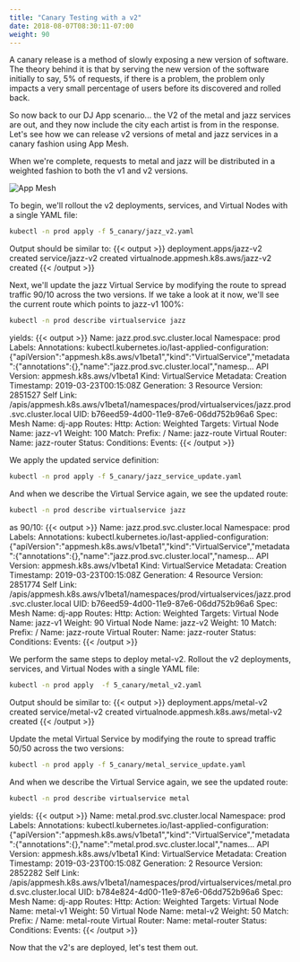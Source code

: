 ```yaml
---
title: "Canary Testing with a v2"
date: 2018-08-07T08:30:11-07:00
weight: 90
---
```


A canary release is a method of slowly exposing a new version of software.  The theory behind it is that by serving the new version of the software initially to say, 5% of requests, if there is a problem, the problem only impacts a very small percentage of users before its discovered and rolled back.

So now back to our DJ App scenario... the V2 of the metal and jazz services are out, and they now include the city each artist is from in the response.  Let's see how we can release v2 versions of metal and jazz services in a canary fashion using App Mesh.

When we're complete, requests to metal and jazz will be distributed in a weighted fashion to both the v1 and v2 versions.

![App Mesh](/images/app_mesh_ga/140-v2-mesh.png)

To begin, we'll rollout the v2 deployments, services, and Virtual Nodes with a single YAML file:

```bash
kubectl -n prod apply -f 5_canary/jazz_v2.yaml
```

Output should be similar to:
{{< output >}}
deployment.apps/jazz-v2 created
service/jazz-v2 created
virtualnode.appmesh.k8s.aws/jazz-v2 created
{{< /output >}}

Next, we'll update the jazz Virtual Service by modifying the route to spread traffic 90/10 across the two versions. If we take a look at it now, we'll see the current route which points to jazz-v1 100%:

```bash
kubectl -n prod describe virtualservice jazz
```

yields:
{{< output >}}
Name:         jazz.prod.svc.cluster.local
Namespace:    prod
Labels:       <none>
Annotations:  kubectl.kubernetes.io/last-applied-configuration:
                {"apiVersion":"appmesh.k8s.aws/v1beta1","kind":"VirtualService","metadata":{"annotations":{},"name":"jazz.prod.svc.cluster.local","namesp...
API Version:  appmesh.k8s.aws/v1beta1
Kind:         VirtualService
Metadata:
  Creation Timestamp:  2019-03-23T00:15:08Z
  Generation:          3
  Resource Version:    2851527
  Self Link:           /apis/appmesh.k8s.aws/v1beta1/namespaces/prod/virtualservices/jazz.prod.svc.cluster.local
  UID:                 b76eed59-4d00-11e9-87e6-06dd752b96a6
Spec:
  Mesh Name:  dj-app
  Routes:
    Http:
      Action:
        Weighted Targets:
          Virtual Node Name:  jazz-v1
          Weight:             100
      Match:
        Prefix:  /
    Name:        jazz-route
  Virtual Router:
    Name:  jazz-router
Status:
  Conditions:
Events:  <none>
{{< /output >}}

We apply the updated service definition:

```bash
kubectl -n prod apply -f 5_canary/jazz_service_update.yaml
```

And when we describe the Virtual Service again, we see the updated route:

```bash
kubectl -n prod describe virtualservice jazz
```

as 90/10:
{{< output >}}
Name:         jazz.prod.svc.cluster.local
Namespace:    prod
Labels:       <none>
Annotations:  kubectl.kubernetes.io/last-applied-configuration:
                {"apiVersion":"appmesh.k8s.aws/v1beta1","kind":"VirtualService","metadata":{"annotations":{},"name":"jazz.prod.svc.cluster.local","namesp...
API Version:  appmesh.k8s.aws/v1beta1
Kind:         VirtualService
Metadata:
  Creation Timestamp:  2019-03-23T00:15:08Z
  Generation:          4
  Resource Version:    2851774
  Self Link:           /apis/appmesh.k8s.aws/v1beta1/namespaces/prod/virtualservices/jazz.prod.svc.cluster.local
  UID:                 b76eed59-4d00-11e9-87e6-06dd752b96a6
Spec:
  Mesh Name:  dj-app
  Routes:
    Http:
      Action:
        Weighted Targets:
          Virtual Node Name:  jazz-v1
          Weight:             90
          Virtual Node Name:  jazz-v2
          Weight:             10
      Match:
        Prefix:  /
    Name:        jazz-route
  Virtual Router:
    Name:  jazz-router
Status:
  Conditions:
Events:  <none>
{{< /output >}}

We perform the same steps to deploy metal-v2.  Rollout the v2 deployments, services, and Virtual Nodes with a single YAML file:

```bash
kubectl -n prod apply  -f 5_canary/metal_v2.yaml
```

Output should be similar to:
{{< output >}}
deployment.apps/metal-v2 created
service/metal-v2 created
virtualnode.appmesh.k8s.aws/metal-v2 created
{{< /output >}}

Update the metal Virtual Service by modifying the route to spread traffic 50/50 across the two versions:

```bash
kubectl -n prod apply -f 5_canary/metal_service_update.yaml
```

And when we describe the Virtual Service again, we see the updated route:

```bash
kubectl -n prod describe virtualservice metal
```

yields:
{{< output >}}
Name:         metal.prod.svc.cluster.local
Namespace:    prod
Labels:       <none>
Annotations:  kubectl.kubernetes.io/last-applied-configuration:
                {"apiVersion":"appmesh.k8s.aws/v1beta1","kind":"VirtualService","metadata":{"annotations":{},"name":"metal.prod.svc.cluster.local","names...
API Version:  appmesh.k8s.aws/v1beta1
Kind:         VirtualService
Metadata:
  Creation Timestamp:  2019-03-23T00:15:08Z
  Generation:          2
  Resource Version:    2852282
  Self Link:           /apis/appmesh.k8s.aws/v1beta1/namespaces/prod/virtualservices/metal.prod.svc.cluster.local
  UID:                 b784e824-4d00-11e9-87e6-06dd752b96a6
Spec:
  Mesh Name:  dj-app
  Routes:
    Http:
      Action:
        Weighted Targets:
          Virtual Node Name:  metal-v1
          Weight:             50
          Virtual Node Name:  metal-v2
          Weight:             50
      Match:
        Prefix:  /
    Name:        metal-route
  Virtual Router:
    Name:  metal-router
Status:
  Conditions:
Events:  <none>
{{< /output >}}

Now that the v2's are deployed, let's test them out.
